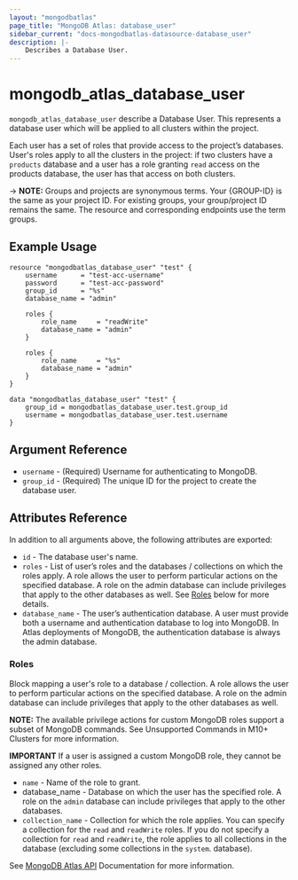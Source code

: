 ```yaml
---
layout: "mongodbatlas"
page_title: "MongoDB Atlas: database_user"
sidebar_current: "docs-mongodbatlas-datasource-database_user"
description: |-
    Describes a Database User.
---
```


# mongodb_atlas_database_user

`mongodb_atlas_database_user` describe a Database User. This represents a database user which will be applied to all clusters within the project.

Each user has a set of roles that provide access to the project’s databases. User's roles apply to all the clusters in the project: if two clusters have a `products` database and a user has a role granting `read` access on the products database, the user has that access on both clusters.

-> **NOTE:** Groups and projects are synonymous terms. Your {GROUP-ID} is the same as your project ID. For existing groups, your group/project ID remains the same. The resource and corresponding endpoints use the term groups.

## Example Usage

```hcl
resource "mongodbatlas_database_user" "test" {
	username      = "test-acc-username"
	password      = "test-acc-password"
	group_id      = "%s"
	database_name = "admin"
	
	roles {
		role_name     = "readWrite"
		database_name = "admin"
	}

    roles {
		role_name     = "%s"
		database_name = "admin"
	}
}

data "mongodbatlas_database_user" "test" {
	group_id = mongodbatlas_database_user.test.group_id
	username = mongodbatlas_database_user.test.username
}

```

## Argument Reference

* `username` - (Required) Username for authenticating to MongoDB.
* `group_id` - (Required) The unique ID for the project to create the database user.

## Attributes Reference

In addition to all arguments above, the following attributes are exported:

* `id` - The database user's name.
* `roles` - List of user’s roles and the databases / collections on which the roles apply. A role allows the user to perform particular actions on the specified database. A role on the admin database can include privileges that apply to the other databases as well. See [Roles](#roles) below for more details.
* `database_name` - The user’s authentication database. A user must provide both a username and authentication database to log into MongoDB. In Atlas deployments of MongoDB, the authentication database is always the admin database.

### Roles

Block mapping a user's role to a database / collection. A role allows the user to perform particular actions on the specified database. A role on the admin database can include privileges that apply to the other databases as well.

**NOTE:** The available privilege actions for custom MongoDB roles support a subset of MongoDB commands. See Unsupported Commands in M10+ Clusters for more information.

**IMPORTANT** If a user is assigned a custom MongoDB role, they cannot be assigned any other roles.

* `name` - Name of the role to grant.
* database_name -  Database on which the user has the specified role. A role on the `admin` database can include privileges that apply to the other databases.
* `collection_name` - Collection for which the role applies. You can specify a collection for the `read` and `readWrite` roles. If you do not specify a collection for `read` and `readWrite`, the role applies to all collections in the database (excluding some collections in the `system`. database).

See [MongoDB Atlas API](https://docs.atlas.mongodb.com/reference/api/database-users-get-single-user/) Documentation for more information.